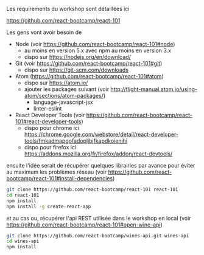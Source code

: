 Les requirements du workshop sont détaillées ici

https://github.com/react-bootcamp/react-101

Les gens vont avoir besoin de

* Node (voir https://github.com/react-bootcamp/react-101#node)
  * au moins en version 5.x avec npm au moins en version 3.x
  * dispo sur https://nodejs.org/en/download/
* Git (voir https://github.com/react-bootcamp/react-101#git)
  * dispo sur https://git-scm.com/downloads
* Atom (https://github.com/react-bootcamp/react-101#atom)
  * dispo sur https://atom.io/
  * ajouter les packages suivant (voir http://flight-manual.atom.io/using-atom/sections/atom-packages/)
    * language-javascript-jsx
    * linter-eslint
* React Developer Tools (voir https://github.com/react-bootcamp/react-101#react-developer-tools)
  * dispo pour chrome ici https://chrome.google.com/webstore/detail/react-developer-tools/fmkadmapgofadopljbjfkapdkoienihi
  * dispo pour firefox ici https://addons.mozilla.org/fr/firefox/addon/react-devtools/

ensuite l'idée serait de récupérer quelques librairies par avance pour éviter au maximum les problèmes réseau (voir https://github.com/react-bootcamp/react-101#install-dependencies)

```sh
git clone https://github.com/react-bootcamp/react-101 react-101
cd react-101
npm install
npm install -g create-react-app
```

et au cas ou, récupérer l'api REST utilisée dans le workshop en local (voir https://github.com/react-bootcamp/react-101#open-wine-api)

```sh
git clone https://github.com/react-bootcamp/wines-api.git wines-api
cd wines-api
npm install
```
